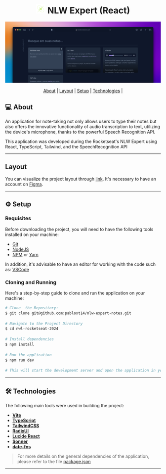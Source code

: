 <h1 align="center">
  <img
    src=".github/nlw-expert-logo.png"
    title="Logo NLW Expert"
    alt="Logo NLW Expert"
    width="30px"
  />
  NLW Expert (React)
</h1>

<p>
  <img src=".github/cover.png" alt="Capa do projeto" />
</p>


<p align="center">
 <a href="#-about">About</a> | 
 <a href="#-layout">Layout</a> | 
 <a href="#-setup">Setup</a> | 
 <a href="#-technologies">Technologies</a> | 
</p>

## 💻 About

An application for note-taking not only allows users to type their notes but also offers the innovative functionality of audio transcription to text, utilizing the device's microphone, thanks to the powerful Speech Recognition API.

This application was developed during the Rocketseat's NLW Expert using React, TypeScript, Tailwind, and the SpeechRecognition API

---

## Layout

You can visualize the project layout through [link](https://www.figma.com/community/file/1336456128647909148/nlw-expert-notes). It's necessary to have an account on [Figma](https://www.figma.com/).

---

## ⚙ Setup

### Requisites

Before downloading the project, you will need to have the following tools installed on your machine:

* [Git](https://git-scm.com)
* [NodeJS](https://nodejs.org/en/)
* [NPM](https://www.npmjs.com/) or [Yarn](https://yarnpkg.com/) 

In addition, it's advisable to have an editor for working with the code such as: [VSCode](https://code.visualstudio.com/)

### Cloning and Running

Here's a step-by-step guide to clone and run the application on your machine:

```bash
# Clone  the Repository:
$ git clone git@github.com:pabloxt14/nlw-expert-notes.git

# Navigate to the Project Directory
$ cd nwl-rocketseat-2024

# Install dependencies
$ npm install

# Run the application
$ npm run dev

# This will start the development server and open the application in your default browserr
```

---

## 🛠 Technologies

The following main tools were used in building the project:

- **[Vite](https://vitejs.dev/)**
- **[TypeScript](https://www.typescriptlang.org/)**
- **[TailwindCSS](https://tailwindcss.com/)**
- **[RadixUI](https://www.radix-ui.com/)**
- **[Lucide React](https://lucide.dev/guide/packages/lucide-react)**
- **[Sonner](https://sonner.emilkowal.ski/)**
- **[date-fns](https://date-fns.org/)**

> For more details on the general dependencies of the application, please refer to the file [package.json](./package.json)

---
